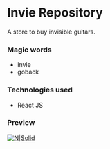 # Invie Repository
A store to buy invisible guitars.

### Magic words
* invie
* goback

### Technologies used
* React JS

### Preview
[![N|Solid](https://repository-images.githubusercontent.com/260840132/42aa9c00-987e-11ea-80ab-739c8fe4ab46)](https://thecovid19tracker.info/)